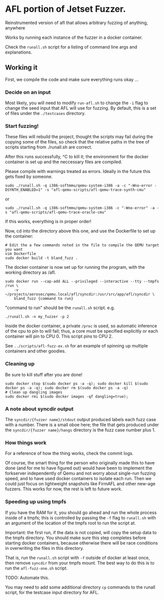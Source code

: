 # AFL portion of Jetset Fuzzer. 

Reinstrumented version of afl that allows arbitrary fuzzing of anything, anywhere

Works by running each instance of the fuzzer in a docker container.

Check the `runall.sh` script for a listing of command line args and explanations.

## Working it

First, we compile the code and make sure everything runs okay ...

### Decide on an input

Most likely, you will need to modify `run-afl.sh` to change the `-i` flag
to change the seed input that AFL will use for fuzzing. By default, this
is a set of files under the `./testcases` directory.

### Start fuzzing!

These files will rebuild the project, thought the scripts may fail 
during the copying some of the files, so check that the relative paths
in the tree of scripts starting from ./runall.sh are correct.

After this runs successfully, ^C to kill it; the environment for the docker 
container is set up and the neccessary files are compiled.

Please compile with warnings treated as errors. Ideally in the future this
gets fixed by someone.

```
sudo ./runall.sh -q i386-softmmu/qemu-system-i386 -a -c "-Wno-error -DSYNTH_ENABLED=1" -s "afl-qemu-scripts/afl-qemu-trace-synth-cmu"
```

or

```
sudo ./runall.sh -q i386-softmmu/qemu-system-i386 -c "-Wno-error" -a -s "afl-qemu-scripts/afl-qemu-trace-oracle-cmu"
```

If this works, everything is in proper order!

Now, cd into the directory above this one, and use the Dockerfile to set up the container:

```
# Edit the a few commands noted in the file to compile the QEMU target you want
vim Dockerfile
sudo docker build -t bland_fuzz .
```

The docker container is now set up for running the program, with the working directory as /afl.

```
sudo docker run --cap-add ALL --privileged --interactive --tty --tmpfs /run \
	-v ~/projects/aerosec/qemu.local/afl/syncdir:/usr/src/app/afl/syncdir \
	bland_fuzz {command to run}
```

"command to run" should be the `runall.sh` script. e.g.

```
./runall.sh -n my_fuzzer -p 2
```

Inside the docker container, a private `/proc` is used, so automatic inference of 
the cpu to pin to will fail; thus, a core must be specified explicitly or each container
will pin to CPU 0. This script pins to CPU 2.

See `../scripts/afl-fuzz-ex.sh` for an example of spinning up multiple containers and 
other goodies.

### Cleaning up

Be sure to kill stuff after you are done! 

```
sudo docker stop $(sudo docker ps -a -q); sudo docker kill $(sudo docker ps -a -q); sudo docker rm $(sudo docker ps -a -q)
# Clean up dangling images
sudo docker rmi $(sudo docker images -qf dangling=true);
```

### A note about syncdir output

The `syncdir/{fuzzer name}/stdout` output produced labels each fuzz case with a number. There is a small
oboe here; the file that gets produced under the `syncdir/{fuzzer name}/hangs` directory is the 
fuzz case number plus 1.

### How things work

For a reference of how the thing works, check the commit logs.

Of course, the smart thing for the person who originally made this to have done (and for me to have figured out) 
would have been to implement the forkserver independently of Qemu and not worry about single-run fuzzing speed,
and to have used docker containers to isolate each run. Then we could just focus on lightweight snapshots like
FirmAFL and other new-age fuzzers. This works for now, the rest is left to future work.

### Speeding up using tmpfs

If you have the RAM for it, you should go ahead and run the whole process inside of a tmpfs; this 
is controlled by passing the `-f` flag to `runall.sh` with an argument of the location of the 
tmpfs root to run the script at.

Important: the first run, if the data is not copied, will copy the setup data to the tmpfs directory. 
You should make sure this step completes before starting docker containers, because otherwise there
will be race conditions in overwriting the files in this directory.

That is, run the `runall.sh` script with `-f` outside of docker at least once, then remove 
`syncdir` from your tmpfs mount. The best way to do this is to run the `afl-fuzz-one.sh`
script.

TODO: Automate this.

You may need to add some additional directory `cp` commands to the runall script, for the testcase input 
directory for AFL.

